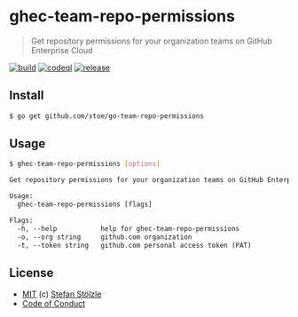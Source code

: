 # ghec-team-repo-permissions

> Get repository permissions for your organization teams on GitHub Enterprise Cloud

[![build](https://github.com/stoe/go-team-repo-permissions/workflows/build/badge.svg)](https://github.com/stoe/go-team-repo-permissions/actions?query=workflow%3Abuild) [![codeql](https://github.com/stoe/go-team-repo-permissions/workflows/codeql/badge.svg)](https://github.com/stoe/go-team-repo-permissions/actions?query=workflow%3Acodeql) [![release](https://github.com/stoe/go-team-repo-permissions/workflows/release/badge.svg)](https://github.com/stoe/go-team-repo-permissions/actions?query=workflow%3Arelease)

## Install

```sh
$ go get github.com/stoe/go-team-repo-permissions
```

## Usage

```sh
$ ghec-team-repo-permissions [options]
```

```txt
Get repository permissions for your organization teams on GitHub Enterprise Cloud

Usage:
  ghec-team-repo-permissions [flags]

Flags:
  -h, --help           help for ghec-team-repo-permissions
  -o, --org string     github.com organization
  -t, --token string   github.com personal access token (PAT)
```

## License

- [MIT](./license) (c) [Stefan Stölzle](https://github.com/stoe)
- [Code of Conduct](./.github/code_of_conduct.md)
